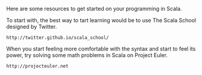 Here are some resources to get started on your programming in Scala. 

To start with, the best way to tart learning would be to use The Scala School designed by Twitter.

    http://twitter.github.io/scala_school/

When you start feeling more comfortable with the syntax and start to feel its power, try solving some math problems in Scala on Project Euler.

    http://projecteuler.net
